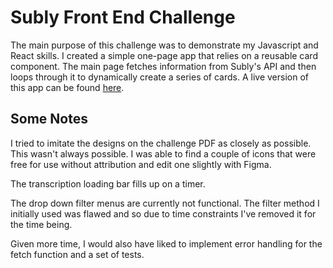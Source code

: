 # Subly Front End Challenge

The main purpose of this challenge was to demonstrate my Javascript and React skills. I created a simple one-page app that relies on a reusable card component. The main page fetches  information from Subly's API and then loops through it to dynamically create a series of cards. A live version of this app can be found [here](https://sublytask.vercel.app/).

## Some Notes

I tried to imitate the designs on the challenge PDF as closely as possible. This wasn't always possible. I was able to find a couple of icons that were free for use without attribution and edit one slightly with Figma.

The transcription loading bar fills up on a timer.

The drop down filter menus are currently not functional. The filter method I initially used was flawed and so due to time constraints I've removed it for the time being.

Given more time, I would also have liked to implement error handling for the fetch function and a set of tests.
